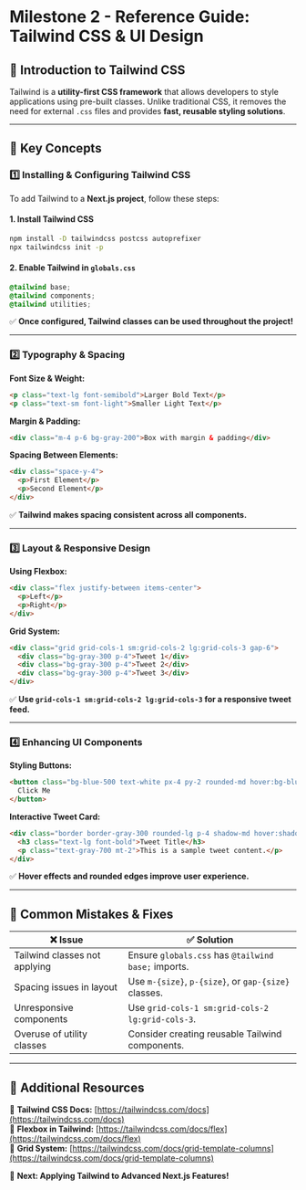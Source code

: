 # **Milestone 2 - Reference Guide: Tailwind CSS & UI Design**  

## **📌 Introduction to Tailwind CSS**  
Tailwind is a **utility-first CSS framework** that allows developers to style applications using pre-built classes. Unlike traditional CSS, it removes the need for external `.css` files and provides **fast, reusable styling solutions**.

---  

## **🎯 Key Concepts**  

### **1️⃣ Installing & Configuring Tailwind CSS**  
To add Tailwind to a **Next.js project**, follow these steps:

#### **1. Install Tailwind CSS**  
```bash
npm install -D tailwindcss postcss autoprefixer
npx tailwindcss init -p
```  

#### **2. Enable Tailwind in `globals.css`**  
```css
@tailwind base;
@tailwind components;
@tailwind utilities;
```  

✅ **Once configured, Tailwind classes can be used throughout the project!**  

---  

### **2️⃣ Typography & Spacing**  

**Font Size & Weight:**  
```html
<p class="text-lg font-semibold">Larger Bold Text</p>
<p class="text-sm font-light">Smaller Light Text</p>
```  

**Margin & Padding:**  
```html
<div class="m-4 p-6 bg-gray-200">Box with margin & padding</div>
```  

**Spacing Between Elements:**  
```html
<div class="space-y-4">
  <p>First Element</p>
  <p>Second Element</p>
</div>
```  

✅ **Tailwind makes spacing consistent across all components.**  

---  

### **3️⃣ Layout & Responsive Design**  

**Using Flexbox:**  
```html
<div class="flex justify-between items-center">
  <p>Left</p>
  <p>Right</p>
</div>
```  

**Grid System:**  
```html
<div class="grid grid-cols-1 sm:grid-cols-2 lg:grid-cols-3 gap-6">
  <div class="bg-gray-300 p-4">Tweet 1</div>
  <div class="bg-gray-300 p-4">Tweet 2</div>
  <div class="bg-gray-300 p-4">Tweet 3</div>
</div>
```  

✅ **Use `grid-cols-1 sm:grid-cols-2 lg:grid-cols-3` for a responsive tweet feed.**  

---  

### **4️⃣ Enhancing UI Components**  

**Styling Buttons:**  
```html
<button class="bg-blue-500 text-white px-4 py-2 rounded-md hover:bg-blue-600 transition-all">
  Click Me
</button>
```  

**Interactive Tweet Card:**  
```html
<div class="border border-gray-300 rounded-lg p-4 shadow-md hover:shadow-lg transition-all bg-white">
  <h3 class="text-lg font-bold">Tweet Title</h3>
  <p class="text-gray-700 mt-2">This is a sample tweet content.</p>
</div>
```  

✅ **Hover effects and rounded edges improve user experience.**  

---  

## **🐛 Common Mistakes & Fixes**  

| ❌ Issue | ✅ Solution |
|----------|------------|
| Tailwind classes not applying | Ensure `globals.css` has `@tailwind base;` imports. |
| Spacing issues in layout | Use `m-{size}`, `p-{size}`, or `gap-{size}` classes. |
| Unresponsive components | Use `grid-cols-1 sm:grid-cols-2 lg:grid-cols-3`. |
| Overuse of utility classes | Consider creating reusable Tailwind components. |

---  

## **🔗 Additional Resources**  
📌 **Tailwind CSS Docs:** [https://tailwindcss.com/docs](https://tailwindcss.com/docs)  
📌 **Flexbox in Tailwind:** [https://tailwindcss.com/docs/flex](https://tailwindcss.com/docs/flex)  
📌 **Grid System:** [https://tailwindcss.com/docs/grid-template-columns](https://tailwindcss.com/docs/grid-template-columns)  

🚀 **Next: Applying Tailwind to Advanced Next.js Features!**  
